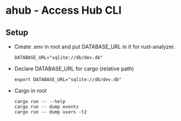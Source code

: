 # ahub - Access Hub CLI

## Setup

- Create .env in root and put DATABASE_URL in it for rust-analyzer.
    ```
    DATABASE_URL="sqlite://db/dev.db"
    ```

- Declare DATABASE_URL for cargo (relative path)
    ```
    export DATABASE_URL="sqlite://db/dev.db"
    ```

- Cargo in root
    ```
    cargo run -- --help
    cargo run -- dump events
    cargo run -- dump users -t2
    ```